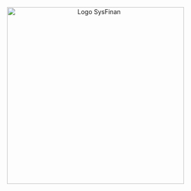 <p align="center">
    <img src="https://www.canva.com/design/DAGPV6r0b_A/Dt8tPTDJajcHrtYmClNlvg/view?utm_content=DAGPV6r0b_A&utm_campaign=share_your_design&utm_medium=link&utm_source=shareyourdesignpanel"
        width="400" alt="Logo SysFinan"
>
</p>
